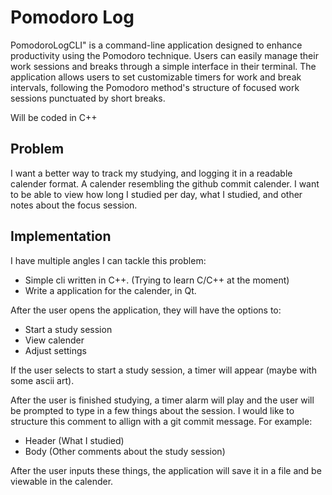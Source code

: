 
# Pomodoro Log 

PomodoroLogCLI" is a command-line application designed to enhance productivity using the Pomodoro technique. Users can easily manage their work sessions and breaks through a simple interface in their terminal. The application allows users to set customizable timers for work and break intervals, following the Pomodoro method's structure of focused work sessions punctuated by short breaks.

Will be coded in C++

## Problem

I want a better way to track my studying, and logging it in a readable calender format. A calender resembling the github commit calender. I want to be able to view how long I studied per day, what I studied, and other notes about the focus session.

## Implementation

I have multiple angles I can tackle this problem:
- Simple cli written in C++. (Trying to learn C/C++ at the moment)
- Write a application for the calender, in Qt.

After the user opens the application, they will have the options to:

- Start a study session
- View calender
- Adjust settings

If the user selects to start a study session, a timer will appear (maybe with some ascii art).

After the user is finished studying, a timer alarm will play and the user will be prompted to type in a few things about the session. I would like to structure this comment to allign with a git commit message. For example: 

- Header (What I studied)
- Body (Other comments about the study session)

After the user inputs these things, the application will save it in a file and be viewable in the calender. 

